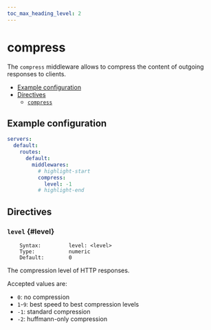 ```yaml
---
toc_max_heading_level: 2
---
```


# compress

The `compress` middleware allows to compress the content of outgoing responses to clients.

- [Example configuration](./#example-configuration)
- [Directives](./#directives)
  - [`compress`](./#compress)

## Example configuration

```yaml
servers:
  default:
    routes:
      default:
        middlewares:
          # highlight-start
          compress:
            level: -1
          # highlight-end
```

## Directives

### `level` {#level}

```
    Syntax:         level: <level>
    Type:           numeric
    Default:        0
```

The compression level of HTTP responses.

Accepted values are:

- `0`: no compression
- `1`-`9`: best speed to best compression levels
- `-1`: standard compression
- `-2`: huffmann-only compression
